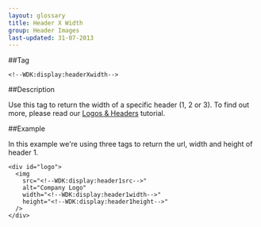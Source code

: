 ```yaml
---
layout: glossary
title: Header X Width
group: Header Images
last-updated: 31-07-2013
---
```


##Tag

`<!--WDK:display:headerXwidth-->`

##Description

Use this tag to return the width of a specific header (1, 2 or 3). To find out more, please read our [Logos & Headers](/pages/tutorials/10header-images) tutorial.

##Example

In this example we're using three tags to return the url, width and height of header 1.

~~~
<div id="logo">
  <img
    src="<!--WDK:display:header1src-->"
    alt="Company Logo"
    width="<!--WDK:display:header1width-->"
    height="<!--WDK:display:header1height-->"
  />
</div>
~~~